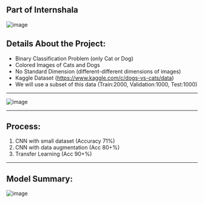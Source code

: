 
## Part of Internshala 

![image](https://github.com/Pramod2021-24IT/DL-Projects/assets/95674009/7d97ec73-f15c-4cae-a3b9-c42595517127)

## Details About the Project:
* Binary Classification Problem (only Cat or Dog)
* Colored Images of Cats and Dogs
* No Standard Dimension (different-different dimensions of images)
* Kaggle Dataset (https://www.kaggle.com/c/dogs-vs-cats/data)
* We will use a subset of this data
  (Train:2000, Validation:1000, Test:1000)
-------------------------------------
![image](https://github.com/Pramod2021-24IT/DL-Projects/assets/95674009/1346dad1-53de-4092-ae42-baffefeca899)

-----------------------------------------------------------------
## Process:
1. CNN with small dataset (Accuracy 71%)
2. CNN with data augmentation (Acc 80+%)
3. Transfer Learning (Acc 90+%)

---------------------------------------------------
## Model Summary:

![image](https://github.com/Pramod2021-24IT/DL-Projects/assets/95674009/efa7b595-5a88-4f3d-874e-33283605d145)
